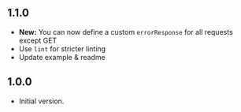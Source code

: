 ## 1.1.0

- **New:** You can now define a custom `errorResponse` for all requests except GET
- Use `lint` for stricter linting
- Update example & readme

## 1.0.0

- Initial version.
